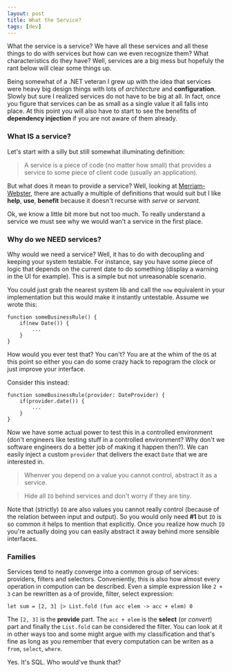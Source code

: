 ```yaml
---
layout: post
title: What the Service?
tags: [dev]
---
```

What the service is a service? We have all these services and all these things to 
do with services but how can we even recognize them? What characteristics do they
have? Well, services are a big mess but hopefuly the rant below will clear some 
things up.

Being somewhat of a .NET veteran I grew up with the idea that services were heavy
big design things with lots of _architecture_ and __configuration__. Slowly but
sure I realized services do not have to be big at all. In fact, once you figure 
that services can be as small as a single value it all falls into place. At this 
point you will also have to start to see the benefits of __dependency injection__
if you are not aware of them already.

### What __IS__ a service?
Let's start with a silly but still somewhat illuminating definition:

> A service is a piece of code (no matter how small) that provides a service to some 
> piece of client code (usually an application).

But what does it mean to provide a service? Well, looking at [Merriam-Webster](http://www.merriam-webster.com/dictionary/service), there are actually a multiple of definitions that would suit but I like __help__, __use__, __benefit__ because it doesn't recurse with _serve_ or _servant_. 

Ok, we know a little bit more but not too much. To really understand a service we must see
why we would wan't a service in the first place.

### Why do we __NEED__ services?
Why would we need a service? Well, it has to do with decoupling and keeping your
system testable. For instance, say you have some piece of logic that depends on
the current date to do something (display a warning in the UI for example). This
is a simple but not unreasonable scenario.

You could just grab the nearest system lib and call the `now` equivalent in your
implementation but this would make it instantly untestable. Assume we wrote this:

	function someBusinessRule() {
		if(new Date()) {
			...
		}
	}

How would you ever test that? You can't? You are at the whim of the `OS` at this point 
so either you can do some crazy hack to repogram the clock or just improve your
interface. 

Consider this instead:

	function someBusinessRule(provider: DateProvider) {
		if(provider.date()) {
			...
		}
	}

Now we have some actual power to test this in a controlled environment (don't engineers
like testing stuff in a controlled environment? Why don't we software engineers do a 
better job of making it happen then?). We can easily inject a custom `provider` that
delivers the exact `Date` that we are interested in. 

> Whenver you depend on a value you cannot control, abstract it as a service.

> Hide all `IO` behind services and don't worry if they are tiny.

Note that (strictly) `IO` are also values you cannot really control (because of the
relation between input and output). So you would only need __#1__ but `IO` is so 
common it helps to mention that explicitly. Once you realize how much `IO` you're
actually doing you can easily abstract it away behind more sensible interfaces.

### Families
Services tend to neatly converge into a common group of services: providers,
filters and selectors. Conveniently, this is also how almost every operation in
compution can be described. Even a simple expression like `2 + 3` can be
rewritten as a of provide, filter, select expression:

	let sum = [2, 3] |> List.fold (fun acc elem -> acc + elem) 0

The `[2, 3]` is the __provide__ part. The `acc + elem` is the __select__ (or _convert_)
part and finally the `List.fold` can be considered the filter. You can look at it
in other ways too and some might argue with my classification and that's fine as 
long as you remember that every computation can be writen as a `from`, `select`,
`where`. 

Yes. It's SQL. Who would've thunk that?
